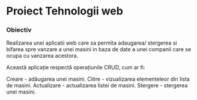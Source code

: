  <h1> Proiect Tehnologii web</h1>


<h3> Obiectiv </h3>


Realizarea unei aplicatii web care sa permita adaugarea/ stergerea si bifarea spre vanzare a unei masini in baza de date a unei companii care se ocupa cu vanzarea acestora.

Această aplicație respectă operațiunile CRUD, cum ar fi:

Creare - adăugarea unei masini.
Citire - vizualizarea elementeleor din lista de masini.
Actualizare - actualizarea listei de masini.
Stergere - stergerea unei masini.

